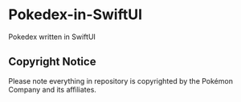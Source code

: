 # Pokedex-in-SwiftUI
Pokedex written in SwiftUI

## Copyright Notice

Please note everything in repository is copyrighted by the Pokémon Company and its affiliates.
